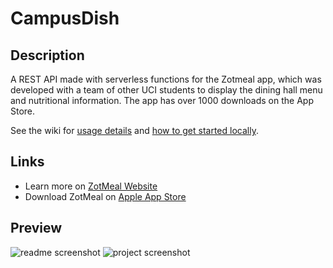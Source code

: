 # CampusDish
## Description
 A REST API made with serverless functions for the Zotmeal app, which was developed with a team of other UCI students to display the dining hall menu and nutritional information. The app has over 1000 downloads on the App Store.
 
See the wiki for [usage details](https://github.com/EricPedley/zotmeal-backend/wiki) and [how to get started locally](https://github.com/EricPedley/zotmeal-backend/wiki/Running-Locally).

## Links
- Learn more on [ZotMeal Website](https://shengyuan-lu.com/zotmeal-app-website/)
- Download ZotMeal on [Apple App Store](https://apps.apple.com/us/developer/shengyuan-lu/id1450568803)

## Preview
![readme screenshot](https://user-images.githubusercontent.com/70995597/159722759-44869381-624a-4d80-b063-46b4c72464ee.png)
![project screenshot](https://user-images.githubusercontent.com/48658337/172335722-9f18b00f-9598-433b-a536-0a43c0d6f683.png)
